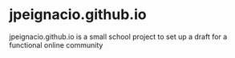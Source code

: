 # jpeignacio.github.io
jpeignacio.github.io is a small school project to set up a draft for a functional online community
